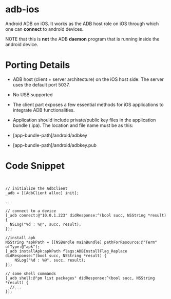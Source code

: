 # adb-ios
Android ADB on iOS. It works as the ADB host role on iOS through which one can **connect** to android devices.

NOTE that this is **not** the ADB **daemon** program that is running inside the android device. 

# Porting Details
- ADB host (client + server architecture) on the iOS host side. The server uses the default port 5037.

- No USB supported

- The client part exposes a few essential methods for iOS applications to integrate ADB functionalities.

- Application should include private/public key files in the application bundle (.ipa). The location and file name must be as this: 
 - [app-bundle-path]/android/adbkey 
 - [app-bundle-path]/android/adbkey.pub

# Code Snippet

<pre><code>

// initialize the AdbClient
_adb = [[AdbClient alloc] init];

...

// connect to a device
[_adb connect:@"10.0.1.223" didResponse:^(bool succ, NSString *result) {
  NSLog("%d : %@", succ, result); 
}];

//install apk
NSString *apkPath = [[NSBundle mainBundle] pathForResource:@"Term" ofType:@"apk"];
[_adb installApk:apkPath flags:ADBInstallFlag_Replace didResponse:^(bool succ, NSString *result) {
    NSLog("%d : %@", succ, result);       
}];

// some shell commands
[_adb shell:@"pm list packages" didResponse:^(bool succ, NSString *result) {
  //...
}];

</code></pre>


